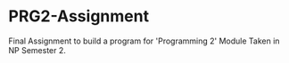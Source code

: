# PRG2-Assignment
Final Assignment to build a program for 'Programming 2' Module Taken in NP Semester 2.
